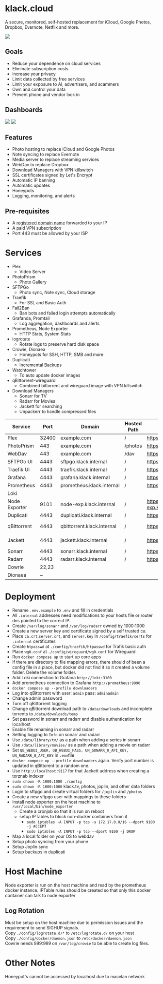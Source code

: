 # klack.cloud
A secure, monitored, self-hosted replacement for iCloud, Google Photos, Dropbox, Evernote, Netflix and more.

![](./assets/diagram.png)
## Goals
- Reduce your dependence on cloud services
- Eliminate subscription costs
- Increase your privacy
- Limit data collected by free services
- Limit your exposure to AI, advertisers, and scammers
- Own and control your data
- Prevent phone and vendor lock in
## Dashboards
![](./assets/dashboard2.png)
![](./assets/dashboard3.png)

## Features
- Photo hosting to replace iCloud and Google Photos
- Note syncing to replace Evernote
- Media server to replace streaming services
- WebDav to replace Dropbox
- Download Managers with VPN killswitch
- SSL certificates signed by Let's Encrypt
- Automatic IP banning
- Automatic updates
- Honeypots 
- Logging, monitoring, and alerts


## Pre-requisites
- A [registered domain name](https://www.namecheap.com/) forwarded to your IP
- A paid VPN subscription
- Port 443 must be allowed by your ISP

# Services
- Plex
  - Video Server
- PhotoPrism
  - Photo Gallery
- SFTPGo
  - Photo sync, Note sync, Cloud storage
- Traefik
  - For SSL and Basic Auth
- Fail2Ban
  - Ban bots and failed login attempts automatically
- Grafanda, Promtail
  - Log aggregation, dashboards and alerts
- Prometheus, Node Exporter
  - HTTP Stats, System Stats
- logrotate
  - Rotate logs to preserve hard disk space
- Crowie, Dionaea
  - Honeypots for SSH, HTTP, SMB and more
- Duplicati
  - Incremental Backups
- Watchtower
  - To auto update docker images
- qBittorrent-wireguard
  - Combined bittorrent and wireguard image with VPN killswitch
- Download Managers
  - Sonarr for TV
  - Radarr for Movies
  - Jackett for searching
  - Unpackerr to handle compressed files

| Service | Port | Domain | Hosted Path | URL | Service URL | Auth Provider | Log Rotation
| --- | --- | --- | --- | --- | --- | --- | --- |
| Plex | 32400 | example.com | /   | https://example.com:32400/ | | App | Self
| PhotoPrism | 443 | example.com | /photos | https://example.com/photos | |App | Docker
| WebDav | 443 | example.com | /dav | https://example.com/dav/ | | Traefik | Docker
| SFTPGo UI | 4443 | sftpgo.klack.internal | /   | https://sftpgo.klack.internal:4443/ | | Traefik | Docker
| Traefik UI | 4443 | traefik.klack.internal | /   | https://traefik.klack.internal:4443/ | | Traefik | logrotate
| Grafana | 4443 | grafana.klack.internal | /   | https://grafana.klack.internal:4443/ | | App | Docker
| Prometheus | 4443 | prometheus.klack.internal | /   | https://prometheus.klack.internal:4443/ | http://prometheus:9090 | Traefk | Docker
| Loki | | | | | http://loki:3100 | | Docker
| Node Exporter | 9101 | node-exp.klack.internal | /   | https://node-exp.klack.internal:9101/metrics | | IPTABLES | stdout
| Duplicati | 4443 | duplicati.klack.internal | /   | https://duplicati.klack.internal:4443/ | | Traefik | logrotate
| qBittorrent | 4443 | qbittorrent.klack.internal | /   | https://qbittorrent.klack.internal:4443/ | | App | logs disabled
| Jackett | 4443 | jackett.klack.internal | /   | https://jackett.klack.internal:4443/ | http://localhost:9117 | Traefik | logs disabled
| Sonarr | 4443 | sonarr.klack.internal | /   | https://sonarr.klack.internal:4443/ | | App | Self
| Radarr | 4443 | radarr.klack.internal | /   | https://radarr.klack.internal:4443/ | | App | Self
| Cowrie | 22,23 | | | | | | logrotate
| Dionaea | ~ | | | | | | logrotate

# Deployment
- Rename `.env.example` to `.env` and fill in credentials
- All `.internal` addresses need modifications to your hosts file or router dns pointed to the correct IP.
- Create `/var/log/sonarr` and `/var/log/radarr` owned by 1000:1000
- Create a new server key and certificate signed by a self trusted ca.  
- Place `ca.crt`,`server.crt`, and `server.key` in `/config/traefik/certs` for `.internal` certificates
- Create `htpasswd` at `./config/traefik/htpasswd` for Trafik basic auth
- Place `wg0.conf` at `./config/wireguard/wg0.conf` for Wireguard
- Run `docker compose up` to start up core apps
- If there are directory to file mapping errors, there should of been a config file in a place, but docker did not find it so it created a volume folder.  Delete the volume folder.
- Add Loki connection to Grafana `http://loki:3100`
- Add prometheus connection to Grafana `http://prometheus:9090`
- `docker compose up --profile downloaders`
- Log into qBittorrent with user: `admin` pass: `adminadmin`
- Change admin password
- Turn off qBittorrent logging
- Change qBittorrent download path to `/data/downloads` and incomplete torrents to `/data/downloads/temp`
- Set password in sonarr and radarr and disable authentication for localhost
- Enable file renaming in sonarr and radarr
- Setting logging to `Info` on sonarr and radarr
- Use `/data/library/tv/` as a path when adding a series in sonarr
- Use `/data/library/movies/` as a path when adding a movie on radarr
- Set `QB_WEBUI_USER, QB_WEBUI_PASS, UN_SONARR_0_API_KEY, UN_RADARR_0_API_KEY` in `.env`file 
- `docker compose up --profile downloaders` again.  Verify port number is updated in qBittorent to a random one.
- Use `http://localhost:9117` for that Jackett address when creating a torznab indexer
- `sudo chown -R 1000:1000 ./config`
- `sudo chown -R 1000:1000` klack.tv, photos, joplin, and other data folders
- Login to sftpgo and create virtual folders for `/joplin` and `/photos`
- Create a new sftpgo user with mappings to these folders
- Install node exporter on the host machine to `/usr/local/bin/node_exporter`
  - Create a cronjob so that it is run on reboot
  - setup IPTables to block non-docker containers from it
    - `sudo iptables -A INPUT -p tcp -s 172.17.0.0/16 --dport 9100 -j ACCEPT`
    - `sudo iptables -A INPUT -p tcp --dport 9100 -j DROP`
- Map a local folder on your OS to webdav
- Setup photo syncing from your phone
- Setup Joplin sync
- Setup backups in duplicati

# Host Machine
Node exporter is run on the host machine and read by the prometheus docker instance.  IPTable rules should be created so that only this docker container can talk to node exporter

## Log Rotation
Must be setup on the host machine due to permission issues and the requirement to send SIGHUP signals.  
Copy `./config/logrotate.d/*` to `/etc/logrotate.d/` on your host  
Copy `./config/docker/daemon.json` to `/etc/docker/daemon.json`  
Cowrie needs 999:999 on `/var/log/crowie` to be able to create log files.

# Other Notes
Honeypot's cannot be accessed by localhost due to macvlan network
